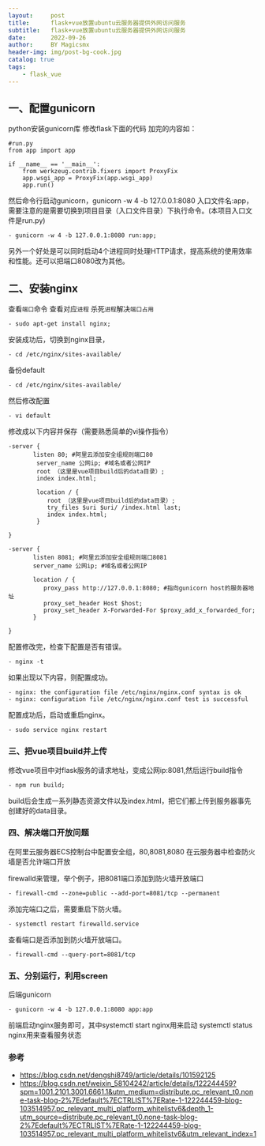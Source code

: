 ```yaml
---
layout:     post
title:      flask+vue放置ubuntu云服务器提供外网访问服务
subtitle:   flask+vue放置ubuntu云服务器提供外网访问服务
date:       2022-09-26
author:     BY Magicsmx
header-img: img/post-bg-cook.jpg
catalog: true
tags:
    - flask_vue
---
```


## 一、配置gunicorn

python安装gunicorn库 修改flask下面的代码
加完的内容如：
```	objc
#run.py
from app import app
 
if __name__ == '__main__':
    from werkzeug.contrib.fixers import ProxyFix
    app.wsgi_app = ProxyFix(app.wsgi_app)
    app.run()
```

然后命令行启动gunicorn，gunicorn -w 4 -b 127.0.0.1:8080 入口文件名:app，需要注意的是需要切换到项目目录（入口文件目录）下执行命令。(本项目入口文件是run.py)

```	objc
- gunicorn -w 4 -b 127.0.0.1:8080 run:app;
```
另外一个好处是可以同时启动4个进程同时处理HTTP请求，提高系统的使用效率和性能。还可以把端口8080改为其他。

## 二、安装nginx

查看`端口`命令 查看对应`进程` 杀死`进程`解决`端口占用`
```	objc
- sudo apt-get install nginx;
```
安装成功后，切换到nginx目录，
```	objc
- cd /etc/nginx/sites-available/
```
备份default
```	objc
- cd /etc/nginx/sites-available/
```
然后修改配置
```	objc
- vi default
```
修改成以下内容并保存（需要熟悉简单的vi操作指令）
```	objc
-server {
       listen 80; #阿里云添加安全组规则端口80
        server_name 公网ip; #域名或者公网IP
        root （这里是vue项目build后的data目录）;
        index index.html;

        location / {
           root （这里是vue项目build后的data目录）;
           try_files $uri $uri/ /index.html last;
           index index.html;
        }

}

-server {
       listen 8081; #阿里云添加安全组规则端口8081
       server_name 公网ip; #域名或者公网IP

       location / {
          proxy_pass http://127.0.0.1:8080; #指向gunicorn host的服务器地址
          proxy_set_header Host $host;
          proxy_set_header X-Forwarded-For $proxy_add_x_forwarded_for;
       }

}
```
配置修改完，检查下配置是否有错误。
```	objc
- nginx -t
```
如果出现以下内容，则配置成功。
```	objc
- nginx: the configuration file /etc/nginx/nginx.conf syntax is ok
- nginx: configuration file /etc/nginx/nginx.conf test is successful
```

配置成功后，启动或重启nginx。
```	objc
- sudo service nginx restart
```

### 三、把vue项目build并上传

修改vue项目中对flask服务的请求地址，变成公网ip:8081,然后运行build指令
```	objc
- npm run build;
```

build后会生成一系列静态资源文件以及index.html，把它们都上传到服务器事先创建好的data目录。


### 四、解决端口开放问题

在阿里云服务器ECS控制台中配置安全组，80,8081,8080
在云服务器中检查防火墙是否允许端口开放


firewalld来管理，举个例子，把8081端口添加到防火墙开放端口
```	objc
- firewall-cmd --zone=public --add-port=8081/tcp --permanent
```
添加完端口之后，需要重启下防火墙。
```	objc
- systemctl restart firewalld.service
```
查看端口是否添加到防火墙开放端口。
```	objc
- firewall-cmd --query-port=8081/tcp
```
### 五、分别运行，利用screen


后端gunicorn
```	objc
- gunicorn -w 4 -b 127.0.0.1:8080 app:app
```
前端启动nginx服务即可，其中systemctl start nginx用来启动 systemctl status nginx用来查看服务状态




### 参考
- [https://blog.csdn.net/dengshi8749/article/details/101592125
](https://blog.csdn.net/dengshi8749/article/details/101592125)
- [https://blog.csdn.net/weixin_58104242/article/details/122244459?spm=1001.2101.3001.6661.1&utm_medium=distribute.pc_relevant_t0.none-task-blog-2%7Edefault%7ECTRLIST%7ERate-1-122244459-blog-103514957.pc_relevant_multi_platform_whitelistv6&depth_1-utm_source=distribute.pc_relevant_t0.none-task-blog-2%7Edefault%7ECTRLIST%7ERate-1-122244459-blog-103514957.pc_relevant_multi_platform_whitelistv6&utm_relevant_index=1
](https://blog.csdn.net/weixin_58104242/article/details/122244459?spm=1001.2101.3001.6661.1&utm_medium=distribute.pc_relevant_t0.none-task-blog-2%7Edefault%7ECTRLIST%7ERate-1-122244459-blog-103514957.pc_relevant_multi_platform_whitelistv6&depth_1-utm_source=distribute.pc_relevant_t0.none-task-blog-2%7Edefault%7ECTRLIST%7ERate-1-122244459-blog-103514957.pc_relevant_multi_platform_whitelistv6&utm_relevant_index=1)